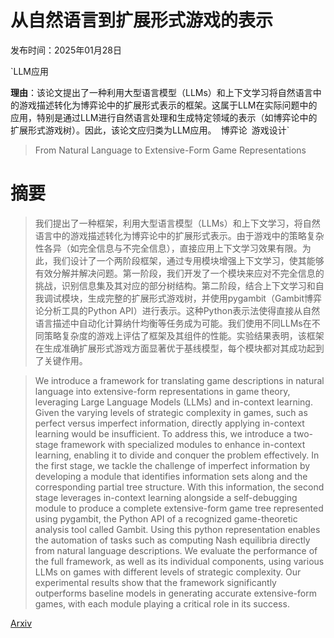 # 从自然语言到扩展形式游戏的表示

发布时间：2025年01月28日

`LLM应用

**理由**：该论文提出了一种利用大型语言模型（LLMs）和上下文学习将自然语言中的游戏描述转化为博弈论中的扩展形式表示的框架。这属于LLM在实际问题中的应用，特别是通过LLM进行自然语言处理和生成特定领域的表示（如博弈论中的扩展形式游戏树）。因此，该论文应归类为LLM应用。` `博弈论` `游戏设计`

> From Natural Language to Extensive-Form Game Representations

# 摘要

> 我们提出了一种框架，利用大型语言模型（LLMs）和上下文学习，将自然语言中的游戏描述转化为博弈论中的扩展形式表示。由于游戏中的策略复杂性各异（如完全信息与不完全信息），直接应用上下文学习效果有限。为此，我们设计了一个两阶段框架，通过专用模块增强上下文学习，使其能够有效分解并解决问题。第一阶段，我们开发了一个模块来应对不完全信息的挑战，识别信息集及其对应的部分树结构。第二阶段，结合上下文学习和自我调试模块，生成完整的扩展形式游戏树，并使用pygambit（Gambit博弈论分析工具的Python API）进行表示。这种Python表示法使得直接从自然语言描述中自动化计算纳什均衡等任务成为可能。我们使用不同LLMs在不同策略复杂度的游戏上评估了框架及其组件的性能。实验结果表明，该框架在生成准确扩展形式游戏方面显著优于基线模型，每个模块都对其成功起到了关键作用。

> We introduce a framework for translating game descriptions in natural language into extensive-form representations in game theory, leveraging Large Language Models (LLMs) and in-context learning. Given the varying levels of strategic complexity in games, such as perfect versus imperfect information, directly applying in-context learning would be insufficient. To address this, we introduce a two-stage framework with specialized modules to enhance in-context learning, enabling it to divide and conquer the problem effectively. In the first stage, we tackle the challenge of imperfect information by developing a module that identifies information sets along and the corresponding partial tree structure. With this information, the second stage leverages in-context learning alongside a self-debugging module to produce a complete extensive-form game tree represented using pygambit, the Python API of a recognized game-theoretic analysis tool called Gambit. Using this python representation enables the automation of tasks such as computing Nash equilibria directly from natural language descriptions. We evaluate the performance of the full framework, as well as its individual components, using various LLMs on games with different levels of strategic complexity. Our experimental results show that the framework significantly outperforms baseline models in generating accurate extensive-form games, with each module playing a critical role in its success.

[Arxiv](https://arxiv.org/abs/2501.17282)